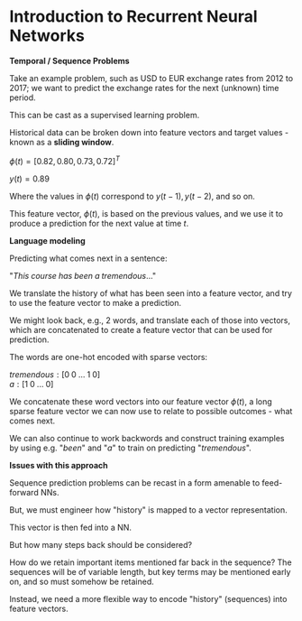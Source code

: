 # Introduction to Recurrent Neural Networks

**Temporal / Sequence Problems**

Take an example problem, such as USD to EUR exchange rates from 2012 to 2017; we want to predict the exchange rates for the next (unknown) time period.

This can be cast as a supervised learning problem.

Historical data can be broken down into feature vectors and target values - known as a **sliding window**.

$\phi(t) = [0.82, 0.80, 0.73, 0.72]^T$

$y(t) = 0.89$

Where the values in $\phi(t)$ correspond to $y(t-1), y(t-2)$, and so on.

This feature vector, $\phi(t)$, is based on the previous values, and we use it to produce a prediction for the next value at time $t$.

**Language modeling**

Predicting what comes next in a sentence:

"$This \; course \; has \; been \; a \; tremendous...$"

We translate the history of what has been seen into a feature vector, and try to use the feature vector to make a prediction.

We might look back, e.g., 2 words, and translate each of those into vectors, which are concatenated to create a feature vector that can be used for prediction.

The words are one-hot encoded with sparse vectors:

$tremendous: [0 \; 0 \; ... \; 1 \; 0]$  
$a: [1 \; 0 \; ... \; 0]$

We concatenate these word vectors into our feature vector $\phi(t)$, a long sparse feature vector we can now use to relate to possible outcomes - what comes next.

We can also continue to work backwords and construct training examples by using e.g. "$been$" and "$a$" to train on predicting "$tremendous$".

**Issues with this approach**

Sequence prediction problems can be recast in a form amenable to feed-forward NNs.

But, we must engineer how "history" is mapped to a vector representation.

This vector is then fed into a NN.

But how many steps back should be considered?

How do we retain important items mentioned far back in the sequence? The sequences will be of variable length, but key terms may be mentioned early on, and so must somehow be retained.

Instead, we need a more flexible way to encode "history" (sequences) into feature vectors.
